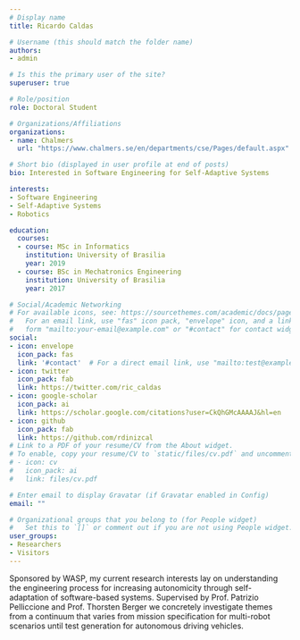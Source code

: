 ```yaml
---
# Display name
title: Ricardo Caldas

# Username (this should match the folder name)
authors:
- admin

# Is this the primary user of the site?
superuser: true

# Role/position
role: Doctoral Student

# Organizations/Affiliations
organizations:
- name: Chalmers
  url: "https://www.chalmers.se/en/departments/cse/Pages/default.aspx"

# Short bio (displayed in user profile at end of posts)
bio: Interested in Software Engineering for Self-Adaptive Systems

interests:
- Software Engineering
- Self-Adaptive Systems
- Robotics

education:
  courses:
  - course: MSc in Informatics
    institution: University of Brasilia
    year: 2019
  - course: BSc in Mechatronics Engineering
    institution: University of Brasilia
    year: 2017

# Social/Academic Networking
# For available icons, see: https://sourcethemes.com/academic/docs/page-builder/#icons
#   For an email link, use "fas" icon pack, "envelope" icon, and a link in the
#   form "mailto:your-email@example.com" or "#contact" for contact widget.
social:
- icon: envelope
  icon_pack: fas
  link: '#contact'  # For a direct email link, use "mailto:test@example.org".
- icon: twitter
  icon_pack: fab
  link: https://twitter.com/ric_caldas
- icon: google-scholar
  icon_pack: ai
  link: https://scholar.google.com/citations?user=CkQhGMcAAAAJ&hl=en
- icon: github
  icon_pack: fab
  link: https://github.com/rdinizcal
# Link to a PDF of your resume/CV from the About widget.
# To enable, copy your resume/CV to `static/files/cv.pdf` and uncomment the lines below.
# - icon: cv
#   icon_pack: ai
#   link: files/cv.pdf

# Enter email to display Gravatar (if Gravatar enabled in Config)
email: ""

# Organizational groups that you belong to (for People widget)
#   Set this to `[]` or comment out if you are not using People widget.
user_groups:
- Researchers
- Visitors
---
```


Sponsored by WASP, my current research interests lay on understanding the engineering process for increasing autonomicity through self-adaptation of software-based systems. Supervised by Prof. Patrizio Pelliccione and  Prof. Thorsten Berger we concretely investigate themes from a continuum that varies from mission specification for multi-robot scenarios until test generation for autonomous driving vehicles.